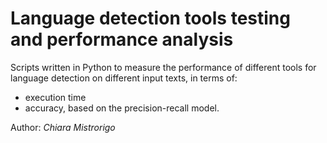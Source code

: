 # Language detection tools testing and performance analysis

Scripts written in Python to measure the performance of different tools for language detection on different input texts, in terms of:
- execution time
- accuracy, based on the precision-recall model.

Author: *Chiara Mistrorigo*
